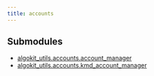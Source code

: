 ```yaml
---
title: accounts
---
```

## Submodules

* [algokit_utils.accounts.account_manager](/reference/algokit-utils-py/api/accounts/account_manager/)
* [algokit_utils.accounts.kmd_account_manager](/reference/algokit-utils-py/api/accounts/kmd_account_manager/)